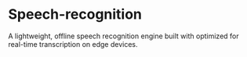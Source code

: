 # Speech-recognition
A lightweight, offline speech recognition engine built with optimized for real-time transcription on edge devices.
